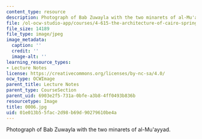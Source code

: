 ```yaml
---
content_type: resource
description: Photograph of Bab Zuwayla with the two minarets of al-Mu'ayyad.
file: /ol-ocw-studio-app/courses/4-615-the-architecture-of-cairo-spring-2002/01e013b55fac2d98b69d90279610be4a_0006.jpg
file_size: 14189
file_type: image/jpeg
image_metadata:
  caption: ''
  credit: ''
  image-alt: ''
learning_resource_types:
- Lecture Notes
license: https://creativecommons.org/licenses/by-nc-sa/4.0/
ocw_type: OCWImage
parent_title: Lecture Notes
parent_type: CourseSection
parent_uid: 6903e2f5-731a-0bfe-a3b8-4ff0493b836b
resourcetype: Image
title: 0006.jpg
uid: 01e013b5-5fac-2d98-b69d-90279610be4a
---
```

Photograph of Bab Zuwayla with the two minarets of al-Mu'ayyad.